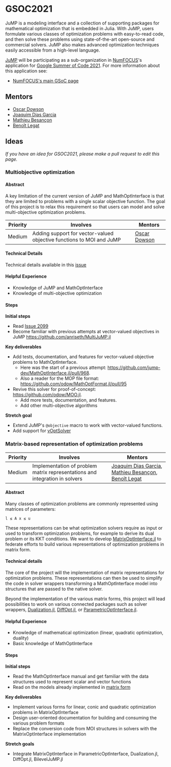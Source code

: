# GSOC2021

JuMP is a modeling interface and a collection of supporting packages for mathematical optimization that is embedded in Julia. With JuMP, users formulate various classes of optimization problems with easy-to-read code, and then solve these problems using state-of-the-art open-source and commercial solvers. JuMP also makes advanced optimization techniques easily accessible from a high-level language.

[JuMP](https://jump.dev/) will be participating as a sub-organization in [NumFOCUS](http://numfocus.org/)'s application for [Google Summer of Code 2021](https://summerofcode.withgoogle.com/). For more information about this application see:
- [NumFOCUS's main GSoC page](https://github.com/numfocus/gsoc)

## Mentors

- [Oscar Dowson](https://github.com/odow)
- [Joaquim Dias Garcia](https://github.com/joaquimg)
- [Mathieu Besançon](https://github.com/matbesancon)
- [Benoît Legat](https://github.com/blegat)

## Ideas

_If you have an idea for GSOC2021, please make a pull request to edit this page._

###  Multiobjective optimization

#### Abstract

A key limitation of the current version of JuMP and MathOptInterface is that 
they are limited to problems with a single scalar objective function. The goal 
of this project is to relax this requirement so that users can model and solve 
multi-objective optimization problems.

| **Priority** | **Involves** | **Mentors** |
| ------------ | ------------ | ----------- |
|  Medium  | Adding support for vector-valued objective functions to MOI and JuMP | [Oscar Dowson](https://github.com/odow) |

#### Technical Details

Technical details available in this [issue](https://github.com/jump-dev/JuMP.jl/issues/2099)

#### Helpful Experience

- Knowledge of JuMP and MathOptInterface
- Knowledge of multi-objective optimization

#### Steps

**Initial steps**
- Read [Issue 2099](https://github.com/jump-dev/JuMP.jl/issues/2099)
- Become familiar with previous attempts at vector-valued objectives in JuMP https://github.com/anriseth/MultiJuMP.jl

**Key deliverables**
- Add tests, documentation, and features for vector-valued objective problems to MathOptInterface.
  - Here was the start of a previous attempt: https://github.com/jump-dev/MathOptInterface.jl/pull/968.
  - Also a reader for the MOP file format: https://github.com/odow/MathOptFormat.jl/pull/95
- Revive this solver for proof-of-concept: https://github.com/odow/MOO.jl. 
  - Add more tests, documentation, and features.
  - Add other multi-objective algorithms

**Stretch goal**
- Extend JuMP's `@objective` macro to work with vector-valued functions.
- Add support for [vOptSolver](https://github.com/vOptSolver/vOptGeneric.jl)

### Matrix-based representation of optimization problems

| **Priority** | **Involves** | **Mentors** |
| ------------ | ------------ | ----------- |
|  Medium  | Implementation of problem matrix representations and integration in solvers | [Joaquim Dias Garcia](https://github.com/joaquimg),  [Mathieu Besançon](https://github.com/matbesancon), [Benoît Legat](https://github.com/blegat)|

#### Abstract

Many classes of optimization problems are commonly represented using matrices of parameters:

```
l ≤ A x ≤ u
```

These representations can be what optimization solvers require as input or used to transform
optimization problems, for example to derive its dual problem or its KKT conditions.
We want to develop [MatrixOptInterface.jl](https://github.com/jump-dev/MatrixOptInterface.jl/)
to federate efforts to build various representations of optimization problems in matrix form.

#### Technical details

The core of the project will the implementation of matrix representations for optimization problems.
These representations can then be used to simplify the code in solver wrappers transforming a
MathOptInterface model into structures that are passed to the native solver.  

Beyond the implementation of the various matrix forms, this project will lead possibilities to
work on various connected packages such as solver wrappers,
[Dualization.jl](https://github.com/jump-dev/Dualization.jl),
[DiffOpt.jl](https://github.com/jump-dev/DiffOpt.jl), or
[ParametricOptInterface.jl](https://github.com/jump-dev/ParametricOptInterface.jl).

#### Helpful Experience

- Knowledge of mathematical optimization (linear, quadratic optimization, duality)
- Basic knowledge of MathOptInterface

#### Steps

**Initial steps**

- Read the MathOptInterface manual and get familiar with the data structures used to represent scalar and vector functions
- Read on the models already implemented in [matrix form](https://github.com/jump-dev/MatrixOptInterface.jl/)

**Key deliverables**

- Implement various forms for linear, conic and quadratic optimization problems in MatrixOptInterface
- Design user-oriented documentation for building and consuming the various problem formats
- Replace the conversion code from MOI structures in solvers with the MatrixOptInterface implementation

**Stretch goals**

- Integrate MatrixOptInterface in ParametricOptInterface, Dualization.jl, DiffOpt.jl, BilevelJuMP.jl
